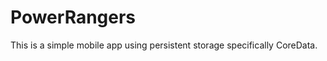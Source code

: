 PowerRangers
============

This is a simple mobile app using persistent storage specifically CoreData. 
